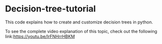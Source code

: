 # Decision-tree-tutorial
This code explains how to create and customize decision trees in python. 

To see the complete video explanation of this topic, check out the following link:https://youtu.be/IrFNHrrHBKM

